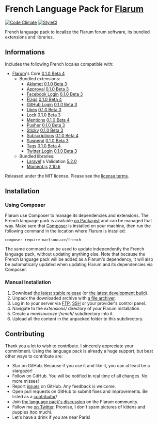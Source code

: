 # French Language Pack for [Flarum](http://flarum.org/)
[![Code Climate](https://img.shields.io/badge/Code_Climate-4.0-green.svg?style=flat)](https://codeclimate.com/github/maelsoucaze/flarum) [![StyleCI](https://img.shields.io/badge/StyleCI-Passing-green.svg?style=flat)](https://styleci.io/repos/41550823)

French language pack to localize the Flarum forum software, its bundled extensions and libraries.

## Informations

Includes the following French locales compatible with:

- [Flarum](https://github.com/flarum/core)'s Core [0.1.0 Beta 4](https://github.com/flarum/core/releases/tag/v0.1.0-beta.4)
  - Bundled extensions:
    - [Akismet](https://github.com/flarum/flarum-ext-akismet) [0.1.0 Beta 3](https://github.com/flarum/flarum-ext-akismet/releases/tag/v0.1.0-beta.3)
    - [Approval](https://github.com/flarum/flarum-ext-approval) [0.1.0 Beta 3](https://github.com/flarum/flarum-ext-approval/releases/tag/v0.1.0-beta.3)
    - [Facebook Login](https://github.com/flarum/flarum-ext-auth-facebook) [0.1.0 Beta 3](https://github.com/flarum/flarum-ext-auth-facebook/releases/tag/v0.1.0-beta.3)
    - [Flags](https://github.com/flarum/flarum-ext-flags) [0.1.0 Beta 4](https://github.com/flarum/flarum-ext-flags/releases/tag/v0.1.0-beta.4)
    - [GitHub Login](https://github.com/flarum/flarum-ext-auth-github) [0.1.0 Beta 3](https://github.com/flarum/flarum-ext-auth-github/releases/tag/v0.1.0-beta.3)
    - [Likes](https://github.com/flarum/flarum-ext-likes) [0.1.0 Beta 3](https://github.com/flarum/flarum-ext-likes/releases/tag/v0.1.0-beta.3)
    - [Lock](https://github.com/flarum/flarum-ext-lock) [0.1.0 Beta 3](https://github.com/flarum/flarum-ext-lock/releases/tag/v0.1.0-beta.3)
    - [Mentions](https://github.com/flarum/flarum-ext-mentions) [0.1.0 Beta 4](https://github.com/flarum/flarum-ext-mentions/releases/tag/v0.1.0-beta.4)
    - [Pusher](https://github.com/flarum/flarum-ext-pusher) [0.1.0 Beta 3](https://github.com/flarum/flarum-ext-pusher/releases/tag/v0.1.0-beta.3)
    - [Sticky](https://github.com/flarum/flarum-ext-sticky) [0.1.0 Beta 3](https://github.com/flarum/flarum-ext-sticky/releases/tag/v0.1.0-beta.3)
    - [Subscriptions](https://github.com/flarum/flarum-ext-subscriptions) [0.1.0 Beta 4](https://github.com/flarum/flarum-ext-subscriptions/releases/tag/v0.1.0-beta.4)
    - [Suspend](https://github.com/flarum/flarum-ext-suspend) [0.1.0 Beta 3](https://github.com/flarum/flarum-ext-suspend/releases/tag/v0.1.0-beta.3)
    - [Tags](https://github.com/flarum/flarum-ext-tags) [0.1.0 Beta 4](https://github.com/flarum/flarum-ext-tags/releases/tag/v0.1.0-beta.4)
    - [Twitter Login](https://github.com/flarum/flarum-ext-auth-twitter) [0.1.0 Beta 3](https://github.com/flarum/flarum-ext-auth-twitter/releases/tag/v0.1.0-beta.3)
  - Bundled libraries:
    - [Laravel](https://github.com/laravel/laravel)'s Validation [5.2.0](https://github.com/laravel/laravel/releases/tag/v5.2.0)
    - [Moment.js](https://github.com/moment/moment) [2.10.6](https://github.com/moment/moment/releases/tag/2.10.6)

Released under the MIT license. Please see the [license terms](https://github.com/maelsoucaze/flarum/blob/master/LICENSE).

## Installation

### Using Composer

Flarum use Composer to manage its dependencies and extensions. The French language pack is available [on Packagist](https://packagist.org/packages/maelsoucaze/french) and can be managed that way. Make sure that [Composer](https://getcomposer.org/) is installed on your machine, then run the following command in the location where Flarum is installed:

```
composer require maelsoucaze/french
```

The same command can be used to update independently the French language pack, without updating anything else. Note that because the French language pack will be added as a Flarum's dependency, it will also be automatically updated when updating Flarum and its dependencies via Composer.

### Manual Installation

1. Download [the latest stable release](https://github.com/maelsoucaze/flarum/releases) (or [the latest development build](https://github.com/maelsoucaze/flarum/archive/master.zip)).
2. Unpack the downloaded archive with [a file archiver](https://en.wikipedia.org/wiki/Comparison_of_file_archivers).
3. Log in to your server via [FTP](https://en.wikipedia.org/wiki/File_Transfer_Protocol), [SSH](https://en.wikipedia.org/wiki/Secure_Shell) or your provider's control panel.
4. Navigate to the *extensions/* directory of your Flarum installation.
5. Create a *maelsoucaze-french/* subdirectory into it.
6. Upload all the content in the unpacked folder to this subdirectory.

## Contributing

Thank you a lot to wish to contribute. I sincerely appreciate your commitment. Using the language pack is already a huge support, but best other ways to contribute are:

- Star on GitHub. Because if you use it and like it, you can at least be a stargazer!
- Follow on GitHub. You will be notified in real time of all changes. No more misses!
- Report [issues](https://github.com/maelsoucaze/flarum/issues) on GitHub. Any feedback is welcome.
- Open pull requests on GitHub to submit fixes and improvements. Be listed as a [contributor](https://github.com/maelsoucaze/flarum/graphs/contributors)!
- Join [the language pack's discussion](https://discuss.flarum.org/d/615-french-language-pack) on the Flarum community.
- Follow me [on Twitter](https://twitter.com/maelsoucaze). Promise, I don't spam pictures of kittens and puppies (too much).
- Let's have a drink if you are near Paris!
